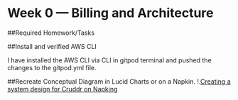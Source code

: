 # Week 0 — Billing and Architecture

##Required Homework/Tasks

##Install and verified AWS CLI 

I have installed the AWS CLI via CLI in gitpod terminal and pushed the changes to the gitpod.yml file. 

##Recreate Conceptual Diagram in Lucid Charts or on a Napkin. 
!.[Creating a system design for Cruddr on Napking](assets/Cruddr%20Logical%20app%20Diagram%20-%20Napkin.png)




